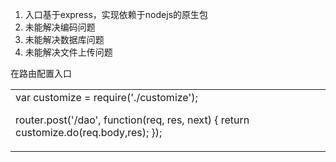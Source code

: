 1. 入口基于express，实现依赖于nodejs的原生包
2. 未能解决编码问题
3. 未能解决数据库问题
4. 未能解决文件上传问题


在路由配置入口
<table>
    <tr>
        <td>var customize = require('./customize');

router.post('/dao', function(req, res, next) {
     return customize.do(req.body,res);
});</td>
    </tr>
</table>



